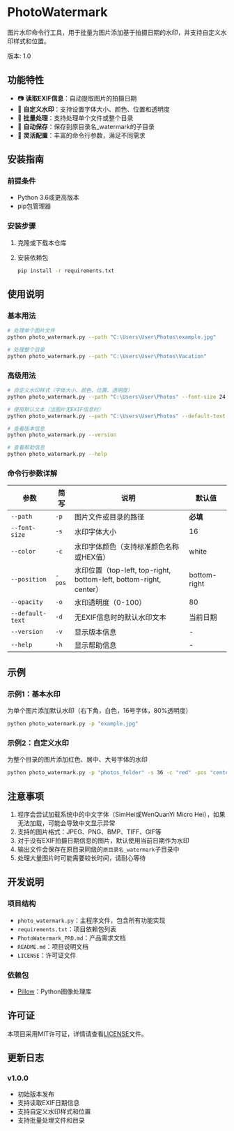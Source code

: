# PhotoWatermark

图片水印命令行工具，用于批量为图片添加基于拍摄日期的水印，并支持自定义水印样式和位置。

版本: 1.0

## 功能特性

- 📷 **读取EXIF信息**：自动提取图片的拍摄日期
- 🎨 **自定义水印**：支持设置字体大小、颜色、位置和透明度
- 📁 **批量处理**：支持处理单个文件或整个目录
- 💾 **自动保存**：保存到原目录名_watermark的子目录
- 🔧 **灵活配置**：丰富的命令行参数，满足不同需求

## 安装指南

### 前提条件
- Python 3.6或更高版本
- pip包管理器

### 安装步骤

1. 克隆或下载本仓库

2. 安装依赖包
   
   ```bash
   pip install -r requirements.txt
   ```

## 使用说明

### 基本用法

```bash
# 处理单个图片文件
python photo_watermark.py --path "C:\Users\User\Photos\example.jpg"

# 处理整个目录
python photo_watermark.py --path "C:\Users\User\Photos\Vacation"
```

### 高级用法

```bash
# 自定义水印样式（字体大小、颜色、位置、透明度）
python photo_watermark.py --path "C:\Users\User\Photos" --font-size 24 --color "red" --position "center" --opacity 50

# 使用默认文本（当图片无EXIF信息时）
python photo_watermark.py --path "C:\Users\User\Photos" --default-text "My Photo"

# 查看版本信息
python photo_watermark.py --version

# 查看帮助信息
python photo_watermark.py --help
```

### 命令行参数详解

| 参数 | 简写 | 说明 | 默认值 |
|------|------|------|--------|
| `--path` | `-p` | 图片文件或目录的路径 | **必填** |
| `--font-size` | `-s` | 水印字体大小 | 16 |
| `--color` | `-c` | 水印字体颜色（支持标准颜色名称或HEX值） | white |
| `--position` | `-pos` | 水印位置（top-left, top-right, bottom-left, bottom-right, center） | bottom-right |
| `--opacity` | `-o` | 水印透明度（0-100） | 80 |
| `--default-text` | `-d` | 无EXIF信息时的默认水印文本 | 当前日期 |
| `--version` | `-v` | 显示版本信息 | - |
| `--help` | `-h` | 显示帮助信息 | - |

## 示例

### 示例1：基本水印
为单个图片添加默认水印（右下角，白色，16号字体，80%透明度）

```bash
python photo_watermark.py -p "example.jpg"
```

### 示例2：自定义水印
为整个目录的图片添加红色、居中、大号字体的水印

```bash
python photo_watermark.py -p "photos_folder" -s 36 -c "red" -pos "center" -o 60
```

## 注意事项

1. 程序会尝试加载系统中的中文字体（SimHei或WenQuanYi Micro Hei），如果无法加载，可能会导致中文显示异常
2. 支持的图片格式：JPEG、PNG、BMP、TIFF、GIF等
3. 对于没有EXIF拍摄日期信息的图片，默认使用当前日期作为水印
4. 输出文件会保存在原目录同级的`原目录名_watermark`子目录中
5. 处理大量图片时可能需要较长时间，请耐心等待

## 开发说明

### 项目结构

- `photo_watermark.py`：主程序文件，包含所有功能实现
- `requirements.txt`：项目依赖包列表
- `PhotoWatermark_PRD.md`：产品需求文档
- `README.md`：项目说明文档
- `LICENSE`：许可证文件

### 依赖包
- [Pillow](https://python-pillow.org/)：Python图像处理库

## 许可证

本项目采用MIT许可证，详情请查看[LICENSE](LICENSE)文件。

## 更新日志

### v1.0.0
- 初始版本发布
- 支持读取EXIF日期信息
- 支持自定义水印样式和位置
- 支持批量处理文件和目录